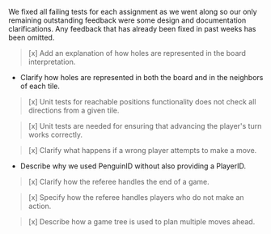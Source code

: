 We fixed all failing tests for each assignment as we went along so our only remaining
outstanding feedback were some design and documentation clarifications. Any feedback that has already been fixed in past weeks has been omitted.

> [x] Add an explanation of how holes are represented in the board interpretation.
*   Clarify how holes are represented in both the board and in the neighbors of each tile.

> [x] Unit tests for reachable positions functionality does not check all directions from a given tile.

> [x] Unit tests are needed for ensuring that advancing the player's turn works correctly.

> [x] Clarify what happens if a wrong player attempts to make a move.
*   Describe why we used PenguinID without also providing a PlayerID.

> [x] Clarify how the referee handles the end of a game.

> [x] Specify how the referee handles players who do not make an action.

> [x] Describe how a game tree is used to plan multiple moves ahead.